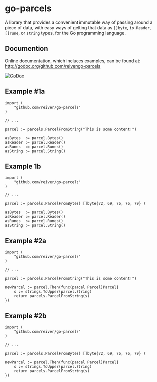 # go-parcels

A library that provides a convenient immutable way of passing around a piece of data, with easy ways of getting that data as
`[]byte`, `io.Reader`, `[]rune`, or `string` types, for the Go programming language.


## Documention

Online documentation, which includes examples, can be found at: http://godoc.org/github.com/reiver/go-parcels

[![GoDoc](https://godoc.org/github.com/reiver/go-parcels?status.svg)](https://godoc.org/github.com/reiver/go-parcels)


## Example #1a
```
import (
	"github.com/reiver/go-parcels"
)

// ...

parcel := parcels.ParcelFromString("This is some content!")

asBytes  := parcel.Bytes()
asReader := parcel.Reader()
asRunes  := parcel.Runes()
asString := parcel.String()
```


## Example 1b
```
import (
	"github.com/reiver/go-parcels"
)

// ...

parcel := parcels.ParcelFromBytes( []byte{72, 69, 76, 76, 79} )

asBytes  := parcel.Bytes()
asReader := parcel.Reader()
asRunes  := parcel.Runes()
asString := parcel.String()
```


## Example #2a
```
import (
	"github.com/reiver/go-parcels"
)

// ...

parcel := parcels.ParcelFromString("This is some content!")

newParcel := parcel.Then(func(parcel Parcel)Parcel{
	s := strings.ToUpper(parcel.String)
	return parcels.ParcelFromString(s)
})
```


## Example #2b
```
import (
	"github.com/reiver/go-parcels"
)

// ...

parcel := parcels.ParcelFromBytes( []byte{72, 69, 76, 76, 79} )

newParcel := parcel.Then(func(parcel Parcel)Parcel{
	s := strings.ToUpper(parcel.String)
	return parcels.ParcelFromString(s)
})
```
